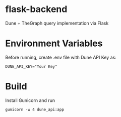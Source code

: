 # flask-backend
Dune + TheGraph query implementation via Flask
# Environment Variables
Before running, create .env file with Dune API Key as:


``DUNE_API_KEY="Your Key"``

# Build 

Install Gunicorn and run 


``gunicorn -w 4 dune_api:app``


